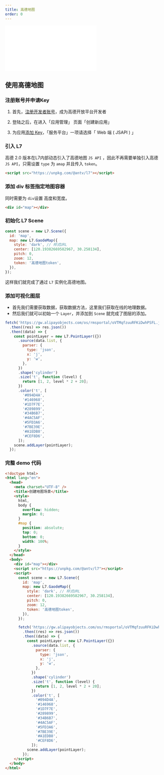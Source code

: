 ```yaml
---
title: 高德地图
order: 0
---
```


<embed src="@/docs/api/common/style.md"></embed>

## 使用高德地图

### 注册账号并申请Key

1. 首先，[注册开发者账号](https://lbs.amap.com/dev/id/choose)，成为高德开放平台开发者

2. 登陆之后，在进入「应用管理」 页面「创建新应用」

3. 为应用[添加 Key](https://lbs.amap.com/dev/key/app)，「服务平台」一项请选择「 Web 端 ( JSAPI ) 」

### 引入 L7

高德 2.0 版本在L7内部动态引入了高德地图 `JS API` ，因此不再需要单独引入高德 `JS API`，只需设置 `type` 为 `amap` 并且传入 `token`。

```html
<script src="https://unpkg.com/@antv/l7"></script>
```

### 添加 div 标签指定地图容器

同时需要为 `div`设置 高度和宽度。

```html
<div id="map"></div>
```

### 初始化 L7 Scene

```javascript
const scene = new L7.Scene({
  id: 'map',
  map: new L7.GaodeMap({
    style: 'dark', // 样式URL
    center: [120.19382669582967, 30.258134],
    pitch: 0,
    zoom: 12,
    token: '高德地图token',
  }),
});
```

这样我们就完成了通过 `L7` 实例化高德地图。

### 添加可视化图层

- 首先我们需要获取数据，获取数据方法，这里我们获取在线的地理数据。
- 然后我们就可以初始一个 `Layer`，并添加到 `Scene` 就完成了图层的添加。

```javascript
fetch('https://gw.alipayobjects.com/os/rmsportal/oVTMqfzuuRFKiDwhPSFL.json')
  .then((res) => res.json())
  .then((data) => {
    const pointLayer = new L7.PointLayer({})
      .source(data.list, {
        parser: {
          type: 'json',
          x: 'j',
          y: 'w',
        },
      })
      .shape('cylinder')
      .size('t', function (level) {
        return [1, 2, level * 2 + 20];
      })
      .color('t', [
        '#094D4A',
        '#146968',
        '#1D7F7E',
        '#289899',
        '#34B6B7',
        '#4AC5AF',
        '#5FD3A6',
        '#7BE39E',
        '#A1EDB8',
        '#CEF8D6',
      ]);
    scene.addLayer(pointLayer);
  });
```

### 完整 demo 代码

```html
<!doctype html>
<html lang="en">
  <head>
    <meta charset="UTF-8" />
    <title>创建地图场景</title>
    <style>
      html,
      body {
        overflow: hidden;
        margin: 0;
      }
      #map {
        position: absolute;
        top: 0;
        bottom: 0;
        width: 100%;
      }
    </style>
  </head>
  <body>
    <div id="map"></div>
    <script src="https://unpkg.com/@antv/l7"></script>
    <script>
      const scene = new L7.Scene({
        id: 'map',
        map: new L7.GaodeMap({
          style: 'dark', // 样式URL
          center: [120.19382669582967, 30.258134],
          pitch: 0,
          zoom: 12,
          token: '高德地图token',
        }),
      });

      fetch('https://gw.alipayobjects.com/os/rmsportal/oVTMqfzuuRFKiDwhPSFL.json')
        .then((res) => res.json())
        .then((data) => {
          const pointLayer = new L7.PointLayer({})
            .source(data.list, {
              parser: {
                type: 'json',
                x: 'j',
                y: 'w',
              },
            })
            .shape('cylinder')
            .size('t', function (level) {
              return [1, 2, level * 2 + 20];
            })
            .color('t', [
              '#094D4A',
              '#146968',
              '#1D7F7E',
              '#289899',
              '#34B6B7',
              '#4AC5AF',
              '#5FD3A6',
              '#7BE39E',
              '#A1EDB8',
              '#CEF8D6',
            ]);
          scene.addLayer(pointLayer);
        });
    </script>
  </body>
</html>
```

